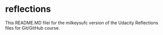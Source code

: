 # reflections

This README.MD filei for the milkeysufc version of the Udacity Reflections files for Git/GitHub course.
